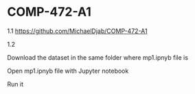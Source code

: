 # COMP-472-A1

1.1 https://github.com/MichaelDjab/COMP-472-A1

1.2 

Download the dataset in the same folder where mp1.ipnyb file is

Open mp1.ipnyb file with Jupyter notebook 

Run it
